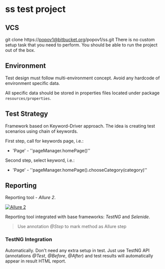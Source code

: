 # ss test project

## VCS
git clone https://popov1@bitbucket.org/popov1/ss.git
There is no custom setup task that you need to perform. You should be able to run the project out of the box.

## Environment
Test design must follow multi-environment concept. Avoid any hardcode of environment specific data.

All specific data should be stored in properties files located under package `resources/properties`.

## Test Strategy
Framework based on Keyword-Driver approach.
The idea is creating test scenarios using chain of keywords.

First step, call for keywords page, i.e.:
* 'Page' - ''pageManager.homePage()''

Second step, select keyword, i.e.:
* 'Page' - ''pageManager.homePage().chooseCategory(category)''

## Reporting
Reporting tool - *Allure 2*.

[![Allure 2](https://avatars3.githubusercontent.com/u/5879127?s=200&v=4)](https://github.com/allure-framework/allure2)

Reporting tool integrated with base frameworks: *TestNG* and *Selenide*.

> Use annotation *@Step* to mark method as Allure step

### TestNG Integration
Automatically. Don't need any extra setup in test. Just use TestNG API (annotations *@Test*, *@Before*, *@After*) and test results will automatically appear in result HTML report.